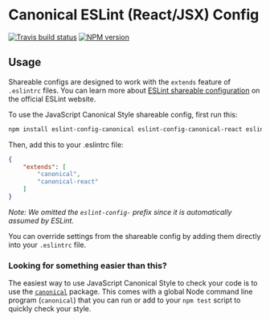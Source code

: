 # Canonical ESLint (React/JSX) Config

[![Travis build status](http://img.shields.io/travis/gajus/eslint-config-canonical-react/master.svg?style=flat-square)](https://travis-ci.org/gajus/eslint-config-canonical-react)
[![NPM version](http://img.shields.io/npm/v/eslint-config-canonical-react.svg?style=flat-square)](https://www.npmjs.org/package/eslint-config-canonical-react)

## Usage

Shareable configs are designed to work with the `extends` feature of `.eslintrc` files. You can learn more about [ESLint shareable configuration](http://eslint.org/docs/developer-guide/shareable-configs) on the official ESLint website.

To use the JavaScript Canonical Style shareable config, first run this:

```bash
npm install eslint-config-canonical eslint-config-canonical-react eslint-plugin-react
```

Then, add this to your .eslintrc file:

```json
{
    "extends": [
        "canonical",
        "canonical-react"
    ]
}
```

*Note: We omitted the `eslint-config-` prefix since it is automatically assumed by ESLint.*

You can override settings from the shareable config by adding them directly into your `.eslintrc` file.

### Looking for something easier than this?

The easiest way to use JavaScript Canonical Style to check your code is to use the [`canonical`](https://github.com/gajus/canonical) package. This comes with a global Node command line program (`canonical`) that you can run or add to your `npm test` script to quickly check your style.
